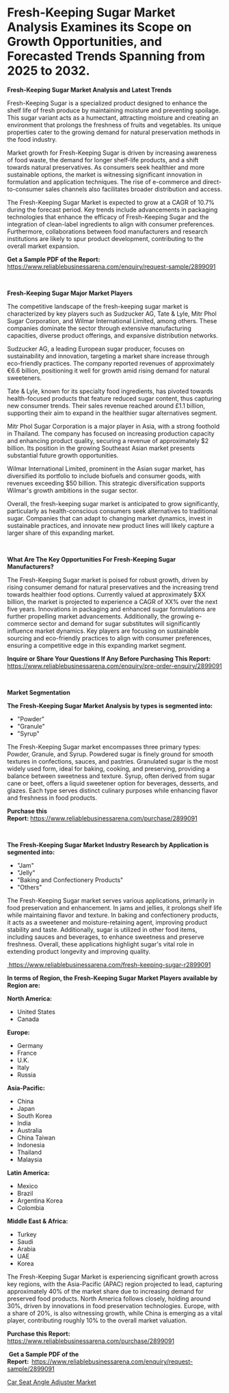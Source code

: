 <p><h1>Fresh-Keeping Sugar Market Analysis Examines its Scope on Growth Opportunities, and Forecasted Trends Spanning from 2025 to 2032.</h1></p><p><strong>Fresh-Keeping Sugar Market Analysis and Latest Trends</strong></p>
<p><p>Fresh-Keeping Sugar is a specialized product designed to enhance the shelf life of fresh produce by maintaining moisture and preventing spoilage. This sugar variant acts as a humectant, attracting moisture and creating an environment that prolongs the freshness of fruits and vegetables. Its unique properties cater to the growing demand for natural preservation methods in the food industry.</p><p>Market growth for Fresh-Keeping Sugar is driven by increasing awareness of food waste, the demand for longer shelf-life products, and a shift towards natural preservatives. As consumers seek healthier and more sustainable options, the market is witnessing significant innovation in formulation and application techniques. The rise of e-commerce and direct-to-consumer sales channels also facilitates broader distribution and access.</p><p>The Fresh-Keeping Sugar Market is expected to grow at a CAGR of 10.7% during the forecast period. Key trends include advancements in packaging technologies that enhance the efficacy of Fresh-Keeping Sugar and the integration of clean-label ingredients to align with consumer preferences. Furthermore, collaborations between food manufacturers and research institutions are likely to spur product development, contributing to the overall market expansion.</p></p>
<p><strong>Get a Sample PDF of the Report:&nbsp;</strong> <a href="https://www.reliablebusinessarena.com/enquiry/request-sample/2899091?utm_campaign=2990&utm_medium=2&utm_source=Github&utm_content=ia&utm_term=15032025&utm_id=fresh-keeping-sugar">https://www.reliablebusinessarena.com/enquiry/request-sample/2899091</a></p>
<p>&nbsp;</p>
<p><strong>Fresh-Keeping Sugar Major Market Players</strong></p>
<p><p>The competitive landscape of the fresh-keeping sugar market is characterized by key players such as Sudzucker AG, Tate & Lyle, Mitr Phol Sugar Corporation, and Wilmar International Limited, among others. These companies dominate the sector through extensive manufacturing capacities, diverse product offerings, and expansive distribution networks.</p><p>Sudzucker AG, a leading European sugar producer, focuses on sustainability and innovation, targeting a market share increase through eco-friendly practices. The company reported revenues of approximately €6.6 billion, positioning it well for growth amid rising demand for natural sweeteners.</p><p>Tate & Lyle, known for its specialty food ingredients, has pivoted towards health-focused products that feature reduced sugar content, thus capturing new consumer trends. Their sales revenue reached around £1.1 billion, supporting their aim to expand in the healthier sugar alternatives segment.</p><p>Mitr Phol Sugar Corporation is a major player in Asia, with a strong foothold in Thailand. The company has focused on increasing production capacity and enhancing product quality, securing a revenue of approximately $2 billion. Its position in the growing Southeast Asian market presents substantial future growth opportunities.</p><p>Wilmar International Limited, prominent in the Asian sugar market, has diversified its portfolio to include biofuels and consumer goods, with revenues exceeding $50 billion. This strategic diversification supports Wilmar's growth ambitions in the sugar sector.</p><p>Overall, the fresh-keeping sugar market is anticipated to grow significantly, particularly as health-conscious consumers seek alternatives to traditional sugar. Companies that can adapt to changing market dynamics, invest in sustainable practices, and innovate new product lines will likely capture a larger share of this expanding market.</p></p>
<p>&nbsp;</p>
<p><strong>What Are The Key Opportunities For Fresh-Keeping Sugar Manufacturers?</strong></p>
<p><p>The Fresh-Keeping Sugar market is poised for robust growth, driven by rising consumer demand for natural preservatives and the increasing trend towards healthier food options. Currently valued at approximately $XX billion, the market is projected to experience a CAGR of XX% over the next five years. Innovations in packaging and enhanced sugar formulations are further propelling market advancements. Additionally, the growing e-commerce sector and demand for sugar substitutes will significantly influence market dynamics. Key players are focusing on sustainable sourcing and eco-friendly practices to align with consumer preferences, ensuring a competitive edge in this expanding market segment.</p></p>
<p><strong>Inquire or Share Your Questions If Any Before Purchasing This Report:</strong> <a href="https://www.reliablebusinessarena.com/enquiry/pre-order-enquiry/2899091?utm_campaign=2990&utm_medium=2&utm_source=Github&utm_content=ia&utm_term=15032025&utm_id=fresh-keeping-sugar">https://www.reliablebusinessarena.com/enquiry/pre-order-enquiry/2899091</a></p>
<p>&nbsp;</p>
<p><strong>Market Segmentation</strong></p>
<p><strong>The Fresh-Keeping Sugar Market Analysis by types is segmented into:</strong></p>
<p><ul><li>"Powder"</li><li>"Granule"</li><li>"Syrup"</li></ul></p>
<p><p>The Fresh-Keeping Sugar market encompasses three primary types: Powder, Granule, and Syrup. Powdered sugar is finely ground for smooth textures in confections, sauces, and pastries. Granulated sugar is the most widely used form, ideal for baking, cooking, and preserving, providing a balance between sweetness and texture. Syrup, often derived from sugar cane or beet, offers a liquid sweetener option for beverages, desserts, and glazes. Each type serves distinct culinary purposes while enhancing flavor and freshness in food products.</p></p>
<p><strong>Purchase this Report:&nbsp;</strong><a href="https://www.reliablebusinessarena.com/purchase/2899091?utm_campaign=2990&utm_medium=2&utm_source=Github&utm_content=ia&utm_term=15032025&utm_id=fresh-keeping-sugar">https://www.reliablebusinessarena.com/purchase/2899091</a></p>
<p>&nbsp;</p>
<p><strong>The Fresh-Keeping Sugar Market Industry Research by Application is segmented into:</strong></p>
<p><ul><li>"Jam"</li><li>"Jelly"</li><li>"Baking and Confectionery Products"</li><li>"Others"</li></ul></p>
<p><p>The Fresh-Keeping Sugar market serves various applications, primarily in food preservation and enhancement. In jams and jellies, it prolongs shelf life while maintaining flavor and texture. In baking and confectionery products, it acts as a sweetener and moisture-retaining agent, improving product stability and taste. Additionally, sugar is utilized in other food items, including sauces and beverages, to enhance sweetness and preserve freshness. Overall, these applications highlight sugar's vital role in extending product longevity and improving quality.</p></p>
<p><a href="https://www.reliablebusinessarena.com/fresh-keeping-sugar-r2899091?utm_campaign=2990&utm_medium=2&utm_source=Github&utm_content=ia&utm_term=15032025&utm_id=fresh-keeping-sugar">&nbsp;https://www.reliablebusinessarena.com/fresh-keeping-sugar-r2899091</a></p>
<p><strong>In terms of Region, the Fresh-Keeping Sugar Market Players available by Region are:</strong></p>
<p>
    <p> <strong> North America: </strong>
        <ul>
            <li>United States</li>
            <li>Canada</li>
        </ul>
        </p> 
    <p> <strong> Europe: </strong>
        <ul>
            <li>Germany</li>
            <li>France</li>
            <li>U.K.</li>
            <li>Italy</li>
            <li>Russia</li>
        </ul>
        </p> 
    <p> <strong> Asia-Pacific: </strong>
        <ul>
            <li>China</li>
            <li>Japan</li>
            <li>South Korea</li>
            <li>India</li>
            <li>Australia</li>
            <li>China Taiwan</li>
            <li>Indonesia</li>
            <li>Thailand</li>
            <li>Malaysia</li>
        </ul>
        </p> 
    <p> <strong> Latin America: </strong>
        <ul>
            <li>Mexico</li>
            <li>Brazil</li>
            <li>Argentina Korea</li>
            <li>Colombia</li>
        </ul>
        </p> 
    <p> <strong> Middle East & Africa: </strong>
        <ul>
            <li>Turkey</li>
            <li>Saudi</li>
            <li>Arabia</li>
            <li>UAE</li>
            <li>Korea</li>
        </ul>
    </p>
    </p>
<p><p>The Fresh-Keeping Sugar Market is experiencing significant growth across key regions, with the Asia-Pacific (APAC) region projected to lead, capturing approximately 40% of the market share due to increasing demand for preserved food products. North America follows closely, holding around 30%, driven by innovations in food preservation technologies. Europe, with a share of 20%, is also witnessing growth, while China is emerging as a vital player, contributing roughly 10% to the overall market valuation.</p></p>
<p><strong>Purchase this Report: </strong><a href="https://www.reliablebusinessarena.com/purchase/2899091?utm_campaign=2990&utm_medium=2&utm_source=Github&utm_content=ia&utm_term=15032025&utm_id=fresh-keeping-sugar">https://www.reliablebusinessarena.com/purchase/2899091</a></p>
<p>&nbsp;<strong>Get a Sample PDF of the Report:&nbsp;&nbsp;</strong><a href="https://www.reliablebusinessarena.com/enquiry/request-sample/2899091?utm_campaign=2990&utm_medium=2&utm_source=Github&utm_content=ia&utm_term=15032025&utm_id=fresh-keeping-sugar">https://www.reliablebusinessarena.com/enquiry/request-sample/2899091</a></p>
<p><strong></strong></p>
<p><p><a href="https://github.com/ngozudapshi/Market-Research-Report-List-1/blob/main/car-seat-angle-adjuster-market.md?utm_campaign=2990&utm_medium=2&utm_source=Github&utm_content=ia&utm_term=15032025&utm_id=fresh-keeping-sugar">Car Seat Angle Adjuster Market</a></p></p>